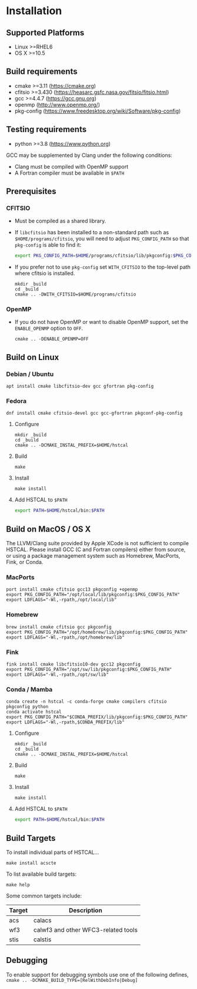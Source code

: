 # Installation

## Supported Platforms

- Linux >=RHEL6
- OS X >=10.5


## Build requirements

- cmake >=3.11 (https://cmake.org)
- cfitsio >=3.430 (https://heasarc.gsfc.nasa.gov/fitsio/fitsio.html)
- gcc >=4.4.7 (https://gcc.gnu.org)
- openmp (http://www.openmp.org/)
- pkg-config (https://www.freedesktop.org/wiki/Software/pkg-config)

## Testing requirements

- python >=3.8 (https://www.python.org)

GCC may be supplemented by Clang under the following conditions:

- Clang must be compiled with OpenMP support
- A Fortran compiler must be available in `$PATH`


## Prerequisites


### CFITSIO

- Must be compiled as a shared library.

- If `libcfitsio` has been installed to a non-standard path such as `$HOME/programs/cfitsio`, you will need to adjust `PKG_CONFIG_PATH` so that `pkg-config` is able to find it:

    ```bash
    export PKG_CONFIG_PATH=$HOME/programs/cfitsio/lib/pkgconfig:$PKG_CONFIG_PATH
    ```

- If you prefer not to use `pkg-config` set `WITH_CFITSIO` to the top-level path where cfitsio is installed.

    ```
    mkdir _build
    cd _build
    cmake .. -DWITH_CFITSIO=$HOME/programs/cfitsio
    ```

### OpenMP

- If you do not have OpenMP or want to disable OpenMP support, set the `ENABLE_OPENMP` option to `OFF`.

    ```
    cmake .. -DENABLE_OPENMP=OFF
    ```


## Build on Linux

### Debian / Ubuntu

```
apt install cmake libcfitsio-dev gcc gfortran pkg-config
```

### Fedora

```
dnf install cmake cfitsio-devel gcc gcc-gfortran pkgconf-pkg-config 
```

1. Configure

    ```
    mkdir _build
    cd _build
    cmake .. -DCMAKE_INSTAL_PREFIX=$HOME/hstcal
    ```

2. Build

    ```
    make
    ```

3. Install

    ```
    make install
    ```

4. Add HSTCAL to `$PATH`

    ```bash
    export PATH=$HOME/hstcal/bin:$PATH
    ```

## Build on MacOS / OS X

The LLVM/Clang suite provided by Apple XCode is not sufficient to compile HSTCAL. Please install GCC (C and Fortran compilers) either from source, or using a package management system such as Homebrew, MacPorts, Fink, or Conda.


### MacPorts

```
port install cmake cfitsio gcc13 pkgconfig +openmp
export PKG_CONFIG_PATH="/opt/local/lib/pkgconfig:$PKG_CONFIG_PATH"
export LDFLAGS="-Wl,-rpath,/opt/local/lib"
```

### Homebrew

```
brew install cmake cfitsio gcc pkgconfig
export PKG_CONFIG_PATH="/opt/homebrew/lib/pkgconfig:$PKG_CONFIG_PATH"
export LDFLAGS="-Wl,-rpath,/opt/homebrew/lib"
```

### Fink

```
fink install cmake libcfitsio10-dev gcc12 pkgconfig
export PKG_CONFIG_PATH="/opt/sw/lib/pkgconfig:$PKG_CONFIG_PATH"
export LDFLAGS="-Wl,-rpath,/opt/sw/lib"
```

### Conda / Mamba

```
conda create -n hstcal -c conda-forge cmake compilers cfitsio pkgconfig python
conda activate hstcal
export PKG_CONFIG_PATH="$CONDA_PREFIX/lib/pkgconfig:$PKG_CONFIG_PATH"
export LDFLAGS="-Wl,-rpath,$CONDA_PREFIX/lib"
```

1. Configure

    ```
    mkdir _build
    cd _build
    cmake .. -DCMAKE_INSTAL_PREFIX=$HOME/hstcal
    ```

2. Build

    ```
    make
    ```

3. Install

    ```
    make install
    ```

4. Add HSTCAL to `$PATH`

    ```bash
    export PATH=$HOME/hstcal/bin:$PATH
    ```


## Build Targets

To install individual parts of HSTCAL...

```
make install acscte
```

To list available build targets:

```
make help
```

Some common targets include:

Target | Description
-------|------------
acs    | calacs
wf3    | calwf3 and other WFC3-related tools
stis   | calstis


## Debugging

To enable support for debugging symbols use one of the following defines, `cmake .. -DCMAKE_BUILD_TYPE=[RelWithDebInfo|Debug]`

